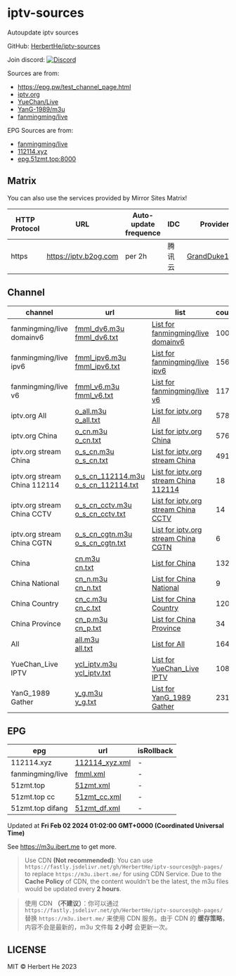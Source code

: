 # iptv-sources

Autoupdate iptv sources

GitHub: [HerbertHe/iptv-sources](https://github.com/HerbertHe/iptv-sources)

Join discord: [![Discord](https://discord.badge.ibert.me/api/server/betxHcsTqa)](https://discord.gg/betxHcsTqa)

Sources are from:

- <https://epg.pw/test_channel_page.html>
- [iptv.org](https://github.com/iptv-org/iptv)
- [YueChan/Live](https://github.com/YueChan/Live)
- [YanG-1989/m3u](https://github.com/YanG-1989/m3u)
- [fanmingming/live](https://github.com/fanmingming/live)

EPG Sources are from:

- [fanmingming/live](https://github.com/fanmingming/live)
- [112114.xyz](https://diyp1.112114.xyz)
- [epg.51zmt.top:8000](http://epg.51zmt.top:8000/)

## Matrix

You can also use the services provided by Mirror Sites Matrix!

| HTTP Protocol | URL | Auto-update frequence | IDC | Provider |
| ------------- | --- | --------------------- | --- | -------- |
| https | <https://iptv.b2og.com> | per 2h | 腾讯云 | [GrandDuke1106](https://github.com/GrandDuke1106) |

## Channel

| channel | url | list | count | isRollback |
| ------- | --- | ---- | ----- | ---------- |
| fanmingming/live domainv6 | [fmml_dv6.m3u](/fmml_dv6.m3u) <br> [fmml_dv6.txt](/txt/fmml_dv6.txt) | [List for fanmingming/live domainv6](/list/fmml_dv6.list) | 100 | ✅ |
| fanmingming/live ipv6 | [fmml_ipv6.m3u](/fmml_ipv6.m3u) <br> [fmml_ipv6.txt](/txt/fmml_ipv6.txt) | [List for fanmingming/live ipv6](/list/fmml_ipv6.list) | 156 | - |
| fanmingming/live v6 | [fmml_v6.m3u](/fmml_v6.m3u) <br> [fmml_v6.txt](/txt/fmml_v6.txt) | [List for fanmingming/live v6](/list/fmml_v6.list) | 117 | ✅ |
| iptv.org All | [o_all.m3u](/o_all.m3u) <br> [o_all.txt](/txt/o_all.txt) | [List for iptv.org All](/list/o_all.list) | 5781 | - |
| iptv.org China | [o_cn.m3u](/o_cn.m3u) <br> [o_cn.txt](/txt/o_cn.txt) | [List for iptv.org China](/list/o_cn.list) | 576 | - |
| iptv.org stream China | [o_s_cn.m3u](/o_s_cn.m3u) <br> [o_s_cn.txt](/txt/o_s_cn.txt) | [List for iptv.org stream China](/list/o_s_cn.list) | 491 | - |
| iptv.org stream China 112114 | [o_s_cn_112114.m3u](/o_s_cn_112114.m3u) <br> [o_s_cn_112114.txt](/txt/o_s_cn_112114.txt) | [List for iptv.org stream China 112114](/list/o_s_cn_112114.list) | 18 | - |
| iptv.org stream China CCTV | [o_s_cn_cctv.m3u](/o_s_cn_cctv.m3u) <br> [o_s_cn_cctv.txt](/txt/o_s_cn_cctv.txt) | [List for iptv.org stream China CCTV](/list/o_s_cn_cctv.list) | 14 | - |
| iptv.org stream China CGTN | [o_s_cn_cgtn.m3u](/o_s_cn_cgtn.m3u) <br> [o_s_cn_cgtn.txt](/txt/o_s_cn_cgtn.txt) | [List for iptv.org stream China CGTN](/list/o_s_cn_cgtn.list) | 6 | - |
| China | [cn.m3u](/cn.m3u) <br> [cn.txt](/txt/cn.txt) | [List for China](/list/cn.list) | 132 | - |
| China National | [cn_n.m3u](/cn_n.m3u) <br> [cn_n.txt](/txt/cn_n.txt) | [List for China National](/list/cn_n.list) | 9 | - |
| China Country | [cn_c.m3u](/cn_c.m3u) <br> [cn_c.txt](/txt/cn_c.txt) | [List for China Country](/list/cn_c.list) | 120 | - |
| China Province | [cn_p.m3u](/cn_p.m3u) <br> [cn_p.txt](/txt/cn_p.txt) | [List for China Province](/list/cn_p.list) | 34 | - |
| All | [all.m3u](/all.m3u) <br> [all.txt](/txt/all.txt) | [List for All](/list/all.list) | 1644 | - |
| YueChan_Live IPTV | [ycl_iptv.m3u](/ycl_iptv.m3u) <br> [ycl_iptv.txt](/txt/ycl_iptv.txt) | [List for YueChan_Live IPTV](/list/ycl_iptv.list) | 108 | - |
| YanG_1989 Gather | [y_g.m3u](/y_g.m3u) <br> [y_g.txt](/txt/y_g.txt) | [List for YanG_1989 Gather](/list/y_g.list) | 2319 | - |

## EPG

| epg | url | isRollback |
| --- | --- | ---------- |
| 112114.xyz | [112114_xyz.xml](/epg/112114_xyz.xml) | - |
| fanmingming/live | [fmml.xml](/epg/fmml.xml) | - |
| 51zmt.top | [51zmt.xml](/epg/51zmt.xml) | - |
| 51zmt.top cc | [51zmt_cc.xml](/epg/51zmt_cc.xml) | - |
| 51zmt.top difang | [51zmt_df.xml](/epg/51zmt_df.xml) | - |

Updated at **Fri Feb 02 2024 01:02:00 GMT+0000 (Coordinated Universal Time)**

See <https://m3u.ibert.me> to get more.

> Use CDN **(Not recommended)**: You can use `https://fastly.jsdelivr.net/gh/HerbertHe/iptv-sources@gh-pages/` to replace `https://m3u.ibert.me/` for using CDN Service. Due to the **Cache Policy** of CDN, the content wouldn't be the latest, the m3u files would be updated every **2 hours**.

> 使用 CDN **（不建议）**：你可以通过 `https://fastly.jsdelivr.net/gh/HerbertHe/iptv-sources@gh-pages/` 替换 `https://m3u.ibert.me/` 来使用 CDN 服务。由于 CDN 的 **缓存策略**，内容不会是最新的，m3u 文件每 **2 小时** 会更新一次。

## LICENSE

MIT &copy; Herbert He 2023
